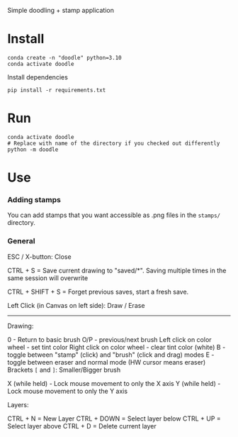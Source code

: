 Simple doodling + stamp application

# Install

```
conda create -n "doodle" python=3.10
conda activate doodle
```

Install dependencies
```
pip install -r requirements.txt
```

# Run

```
conda activate doodle
# Replace with name of the directory if you checked out differently
python -m doodle
```

# Use

### Adding stamps
You can add stamps that you want accessible as .png files in the `stamps/` directory.

### General

ESC / X-button: Close

CTRL + S = Save current drawing to "saved/*". Saving multiple times in the same session will overwrite

CTRL + SHIFT + S = Forget previous saves, start a fresh save.

Left Click (in Canvas on left side): Draw / Erase

----

Drawing:

0 - Return to basic brush
O/P - previous/next brush
Left click on color wheel - set tint color
Right click on color wheel - clear tint color (white)
B - toggle between "stamp" (click) and "brush" (click and drag) modes
E - toggle between eraser and normal mode (HW cursor means eraser)
Brackets `[` and `]`: Smaller/Bigger brush

X (while held) - Lock mouse movement to only the X axis
Y (while held) - Lock mouse movement to only the Y axis

Layers:

CTRL + N = New Layer
CTRL + DOWN = Select layer below
CTRL + UP = Select layer above
CTRL + D = Delete current layer

